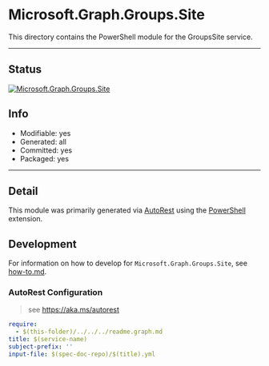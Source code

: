 <!-- region Generated -->
# Microsoft.Graph.Groups.Site
This directory contains the PowerShell module for the GroupsSite service.

---
## Status
[![Microsoft.Graph.Groups.Site](https://img.shields.io/powershellgallery/v/Microsoft.Graph.Groups.Site.svg?style=flat-square&label=Microsoft.Graph.Groups.Site "Microsoft.Graph.Groups.Site")](https://www.powershellgallery.com/packages/Microsoft.Graph.Groups.Site/)

## Info
- Modifiable: yes
- Generated: all
- Committed: yes
- Packaged: yes

---
## Detail
This module was primarily generated via [AutoRest](https://github.com/Azure/autorest) using the [PowerShell](https://github.com/Azure/autorest.powershell) extension.

## Development
For information on how to develop for `Microsoft.Graph.Groups.Site`, see [how-to.md](how-to.md).
<!-- endregion -->

### AutoRest Configuration

> see https://aka.ms/autorest

``` yaml
require:
  - $(this-folder)/../../../readme.graph.md
title: $(service-name)
subject-prefix: ''
input-file: $(spec-doc-repo)/$(title).yml
```
